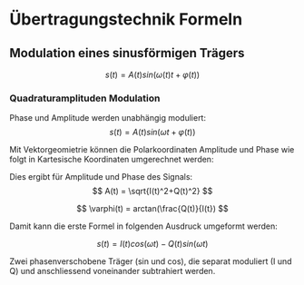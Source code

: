 # Übertragungstechnik Formeln

## Modulation eines sinusförmigen Trägers

$$
s(t) = A(t)sin(\omega(t)t+\varphi(t))
$$

### Quadraturamplituden Modulation

Phase und Amplitude werden unabhängig moduliert:
$$
s(t) = A(t)sin(\omega t+\varphi(t))
$$

Mit Vektorgeomietrie können die Polarkoordinaten Amplitude und Phase wie folgt in Kartesische Koordinaten 
umgerechnet werden:

Dies ergibt für Amplitude und Phase des Signals:
$$
A(t) = \sqrt{I(t)^2+Q(t)^2}
$$

$$
\varphi(t) = arctan(\frac{Q(t)}{I(t})
$$

Damit kann die erste Formel in folgenden Ausdruck umgeformt werden:

$$
s(t) = I(t)cos(\omega t)-Q(t)sin(\omega t)
$$

Zwei phasenverschobene Träger (sin und cos), die separat moduliert (I und Q) und anschliessend voneinander subtrahiert 
werden.